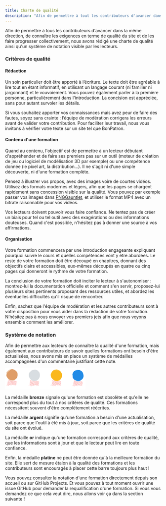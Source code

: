 ```yaml
---
title: Charte de qualité
description: "Afin de permettre à tout les contributeurs d'avancer dans la même direction, de connaître les exigences en terme de qualité du site et de les faire progresser collectivement : nous avons rédigé une charte de qualité ainsi qu'un système de notation visible par les lecteurs."
---
```


Afin de permettre à tous les contributeurs d'avancer dans la même direction, de connaître les exigences en terme de qualité du site et de les faire progresser collectivement, nous avons rédigé une charte de qualité ainsi qu'un système de notation visible par les lecteurs.

### Critères de qualité

#### Rédaction

Un soin particulier doit être apporté à l’écriture. Le texte doit être agréable à lire tout en étant informatif, en utilisant un langage courant (ni familier ni jargonnant) et le vouvoiement. Vous pouvez également parler à la première personne, particulièrement dans l'introduction. La concision est appréciée, sans pour autant survoler les détails.

Si vous souhaitez apporter vos connaissances mais avez peur de faire des fautes, soyez sans crainte : l’équipe de modération corrigera les erreurs avant de valider votre contribution. Pour faciliter leur travail, nous vous invitons à vérifier votre texte sur un site tel que BonPatron.

#### Contenu d'une formation

Quand au contenu, l'objectif est de permettre à un lecteur débutant d'appréhender et de faire ses premiers pas sur un outil (moteur de création de jeu ou logiciel de modélisation 3D par exemple) ou une compétence donnée (le pixel art, la distribution...). Il ne s'agit ni d'une simple découverte, ni d'une formation complète.

Pensez à illustrer vos propos, avec des images voire de courtes vidéos. Utilisez des formats modernes et légers, afin que les pages se chargent rapidement sans concession visible sur la qualité. Vous pouvez par exemple passer vos images dans [PNGGauntlet](https://pnggauntlet.com/), et utiliser le format MP4 avec un bitrate raisonnable pour vos vidéos.

Vos lecteurs doivent pouvoir vous faire confiance. Ne tentez pas de créer un biais pour tel ou tel outil avec des exagérations ou des informations douteuses. Quand c'est possible, n'hésitez pas à donner une source à vos affirmations.

#### Organisation

Votre formation commencera par une introduction engageante expliquant pourquoi suivre le cours et quelles compétences vont y être abordées. Le reste de votre formation doit être découpé en chapitres, donnant des objectifs clairs et accessibles, eux-mêmes découpés en quatre ou cinq pages qui donneront le rythme de votre formation.

La conclusion de votre formation doit inciter le lecteur à s'autonomiser : montrez-lui la documentation officielle et comment s'en servir, proposez-lui plusieurs sites pertinents proposant des ressources utiles, et abordez les éventuelles difficultés qu'il risque de rencontrer.

Enfin, sachez que l'équipe de modération et les autres contributeurs sont à votre disposition pour vous aider dans la rédaction de votre formation. N’hésitez pas à nous envoyer vos premiers jets afin que nous voyons ensemble comment les améliorer.

### Système de notation

Afin de permettre aux lecteurs de connaître la qualité d'une formation, mais également aux contributeurs de savoir quelles formations ont besoin d'être actualisées, nous avons mis en place un système de médailles accompagnées d'un commentaire justifiant cette note.

![](./medailles.png)

La médaille **bronze** signale qu'une formation est obsolète et qu'elle ne correspond plus du tout à nos critères de qualité. Ces formations nécessitent souvent d'être complètement réécrites.

La médaille **argent** signifie qu'une formation a besoin d'une actualisation, soit parce que l'outil à été mis à jour, soit parce que les critères de qualité du site ont évolué.

La médaille **or** indique qu'une formation correspond aux critères de qualité, que les informations sont à jour et que le lecteur peut lire en toute confiance.

Enfin, la médaille **platine** ne peut être donnée qu'à la meilleure formation du site. Elle sert de mesure étalon à la qualité des formations et les contributeurs sont encouragés à placer cette barre toujours plus haut !

Vous pouvez consulter la notation d'une formation directement depuis son accueil ou sur GitHub Projects. Et vous pouvez à tout moment ouvrir une issue GitHub pour demander la requalification d'une formation. Si vous vous demandez ce que cela veut dire, nous allons voir ça dans la section suivante !
